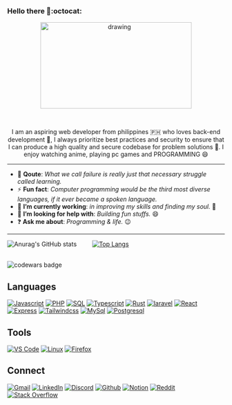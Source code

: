 


### Hello there 👋:octocat:



<p align="center">
  <img src="https://octodex.github.com/images/nyantocat.gif" alt="drawing" width="350" height="200"/>
</p>

<br>

<p align="center">
I am an aspiring web developer from philippines 🇵🇭 who loves back-end development 💪, I always prioritize best practices and security to ensure that I can produce a high quality and secure codebase for problem solutions 🥰. I enjoy watching anime, playing pc games and PROGRAMMING 😄
<p>

<hr>

- :muscle: **Qoute**: _What we call failure is really just that necessary struggle called learning._
- :zap: **Fun fact**: _Computer programming would be the third most diverse languages, if it ever became a spoken language._
- :telescope: **I’m currently working**: _in improving my skills and finding my soul._ 🥅
- :two_men_holding_hands: **I’m looking for help with**: _Building fun stuffs._ 😄
- :question: **Ask me about**: _Programming & life._ 😉

<hr />


![Anurag's GitHub stats](https://github-readme-stats.vercel.app/api?username=zerexei&show_icons=true&theme=radical&hide_border=true&custom_title=Zerexei's+Github+stats)
&emsp;&emsp;
[![Top Langs](https://github-readme-stats.vercel.app/api/top-langs/?username=zerexei&layout=compact&theme=radical&hide_border=true)](https://github.com/anuraghazra/github-readme-stats)

<br />

<img src="https://www.codewars.com/users/angeloarcillas64/badges/large" alt="codewars badge" />

## Languages
[![Javascript](https://img.shields.io/badge/javascript-edd91d?style=for-the-badge&logo=javascript&logoColor=black)](#)
[![PHP](https://img.shields.io/badge/php-8892bf?style=for-the-badge&logo=php&logoColor=white)](#)
[![SQL](https://img.shields.io/badge/sql-2075b8?style=for-the-badge&logo=amazon-dynamodb&logoColor=white)](#)
[![Typescript](https://img.shields.io/badge/typescript-3178c6?style=for-the-badge&logo=typescript&logoColor=white)](#)
[![Rust](https://img.shields.io/badge/rust-000?style=for-the-badge&logo=rust&logoColor=white)](#)
[![laravel](https://img.shields.io/badge/laravel-ff2d20?style=for-the-badge&logo=laravel&logoColor=white)](#)
[![React](https://img.shields.io/badge/react-61dafb?style=for-the-badge&logo=react&logoColor=black)](#)
[![Express](https://img.shields.io/badge/express-fff?style=for-the-badge&logo=express&logoColor=black)](#)
[![Tailwindcss](https://img.shields.io/badge/tailwindcss-06b6d4?style=for-the-badge&logo=tailwind-css&logoColor=white)](#)
[![MySql](https://img.shields.io/badge/mysql-00748d?style=for-the-badge&logo=mysql&logoColor=white)](#)
[![Postgresql](https://img.shields.io/badge/postgresql-336791?style=for-the-badge&logo=postgresql&logoColor=white)](#)

## Tools
[![VS Code](https://img.shields.io/badge/vs%20code-22a7f2?style=for-the-badge&logo=visual-studio-code&logoColor=white)](#)
[![Linux](https://img.shields.io/badge/linux-000?style=for-the-badge&logo=linux&logoColor=white)](#)
[![Firefox](https://img.shields.io/badge/firefox-ffa40d?style=for-the-badge&logo=firefox&logoColor=white)](#)

## Connect
[![Gmail](https://img.shields.io/badge/gmail-D93025?style=for-the-badge&logo=gmail&logoColor=white)](https://mail.google.com?tf=cm&to=angeloarcillas64@gmail.com)
[![LinkedIn](https://img.shields.io/badge/linkedin-0A66C2?style=for-the-badge&logo=linkedin&logoColor=white)](https://github.com/zerexei)
[![Discord](https://img.shields.io/badge/discord-7289DA?style=for-the-badge&logo=discord&logoColor=white)](https://discord.com/users/743835873287733249)
[![Github](https://img.shields.io/badge/github-161B22?style=for-the-badge&logo=github&logoColor=white)](https://github.com/zerexei)
[![Notion](https://img.shields.io/badge/notion-FFF?style=for-the-badge&logo=notion&logoColor=black)](www.notion.so/zerexei)
[![Reddit](https://img.shields.io/badge/reddit-FF4300?style=for-the-badge&logo=reddit&logoColor=white)](https://github.com/zerexei)
[![Stack Overflow](https://img.shields.io/badge/stack%20overflow-ec7c22?style=for-the-badge&logo=stack-overflow&logoColor=white)](https://github.com/zerexei)

